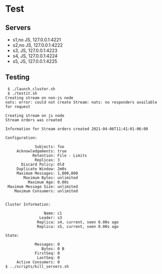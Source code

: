 # Test

## Servers

- s1,no JS, 127.0.0.1:4221
- s2,no JS, 127.0.0.1:4222
- s3, JS, 127.0.0.1:4223
- s4, JS, 127.0.0.1:4224
- s5, JS, 127.0.0.1:4225


## Testing

```text
 $ ./launch_cluster.sh 
 $ ./testit.sh 
Creating stream on non-js node
nats: error: could not create Stream: nats: no responders available for request

Creating stream on js node
Stream orders was created

Information for Stream orders created 2021-04-06T11:41:01-06:00

Configuration:

             Subjects: foo
     Acknowledgements: true
            Retention: File - Limits
             Replicas: 3
       Discard Policy: Old
     Duplicate Window: 2m0s
     Maximum Messages: 1,000,000
        Maximum Bytes: unlimited
          Maximum Age: 0.00s
 Maximum Message Size: unlimited
    Maximum Consumers: unlimited


Cluster Information:

                 Name: c1
               Leader: s3
              Replica: s4, current, seen 0.00s ago
              Replica: s5, current, seen 0.00s ago

State:

             Messages: 0
                Bytes: 0 B
             FirstSeq: 0
              LastSeq: 0
     Active Consumers: 0
$ ../scripts/kill_servers.sh 
```
